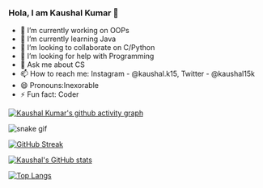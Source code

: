 ### Hola, I am Kaushal Kumar 👋


- 🔭 I’m currently working on OOPs
- 🌱 I’m currently learning Java
- 👯 I’m looking to collaborate on C/Python
- 🤔 I’m looking for help with Programming
- 💬 Ask me about CS
- 📫 How to reach me: Instagram - @kaushal.k15, Twitter - @kaushal15k 
- 😄 Pronouns:Inexorable
- ⚡ Fun fact: Coder 


[![Kaushal Kumar's github activity graph](https://activity-graph.herokuapp.com/graph?username=kaushal32&theme=monokai)](https://github.com/kaushal32/github-readme-activity-graph)

![snake gif](https://github.com/kaushal32/kaushal32/blob/output/github-contribution-grid-snake.gif)

[![GitHub Streak](http://github-readme-streak-stats.herokuapp.com?user=kaushal32&theme=blue-green&hide_border=true&date_format=M%20j%5B%2C%20Y%5D)](https://git.io/streak-stats)

[![Kaushal's GitHub stats](https://github-readme-stats.vercel.app/api?username=kaushal32&theme=blue-green&hide_border=true)](https://github.com/kaushal32/github-readme-stats)

[![Top Langs](https://github-readme-stats.vercel.app/api/top-langs/?username=kaushal32&theme=blue-green&hide_border=true)](https://github.com/anuraghazra/github-readme-stats)


